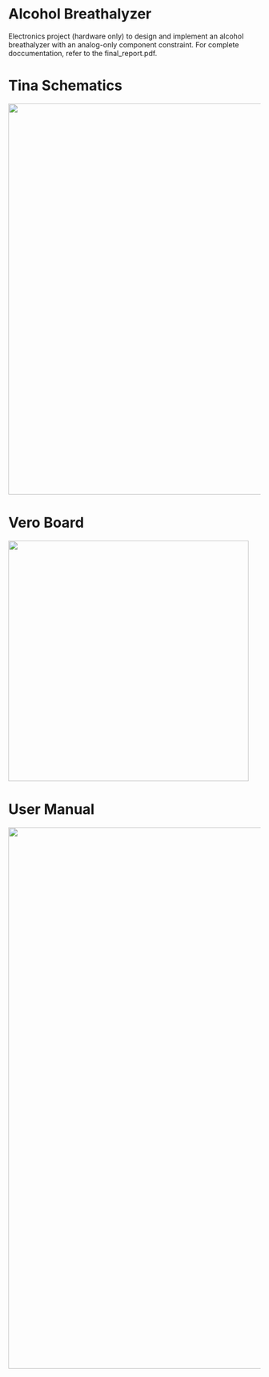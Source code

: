 # Alcohol Breathalyzer 

Electronics project (hardware only) to design and implement an alcohol breathalyzer with an analog-only component constraint. For complete doccumentation, refer to the final_report.pdf.

# Tina Schematics

<img src="https://github.com/mkokshoorn/Alcohol_Breathalyzer/blob/master/TinaCircuit.png" width="780">


# Vero Board

<img src="https://github.com/mkokshoorn/Alcohol_Breathalyzer/blob/master/VeroBoard.png" width="480">



# User Manual

<img src="https://github.com/mkokshoorn/Alcohol_Breathalyzer/blob/master/UserManual.png" width="1080">
